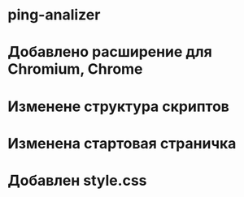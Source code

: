 # ping-analizer
# Добавлено расширение для Chromium, Chrome
# Изменене структура скриптов
# Изменена стартовая страничка
# Добавлен style.css
